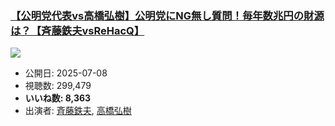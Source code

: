 ### [【公明党代表vs高橋弘樹】公明党にNG無し質問！毎年数兆円の財源は？【斉藤鉄夫vsReHacQ】](https://www.youtube.com/watch?v=LX3Ro3GwfAw)
[![](https://img.youtube.com/vi/LX3Ro3GwfAw/sddefault.jpg)](https://www.youtube.com/watch?v=LX3Ro3GwfAw)
-   公開日: 2025-07-08
-   視聴数: 299,479
-   **いいね数: 8,363**
-   出演者: [斉藤鉄夫](/rehacq_fan/people/斉藤鉄夫 "wikilink"), [高橋弘樹](/rehacq_fan/people/高橋弘樹 "wikilink")
